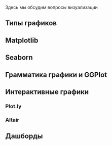 Здесь мы обсудим вопросы визуализации

## Типы графиков
## Matplotlib
## Seaborn
## Грамматика графики и GGPlot
## Интерактивные графики
### Plot.ly
### Altair
## Дашборды